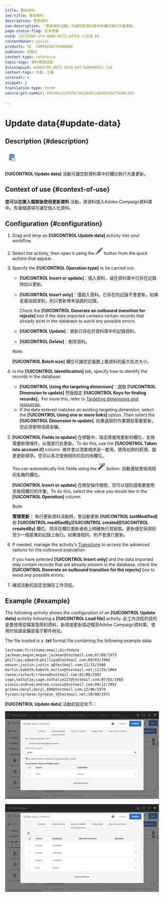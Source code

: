 ```yaml
---
title: 更新資料
seo-title: 更新資料
description: 更新資料
seo-description: 「更新資料活動」可讓您對資料庫中的欄位執行大量更新。
page-status-flag: 從未啓動
uuid: 1dc55db5-afd-4688-b673-adfb8 c1338 b5
contentOwner: saviat
products: SG_ CAMPAIGN/STANDARD
audience: 自動化
content-type: reference
topic-tags: 資料管理活動
discoiquuid: 4db83c95-4b75-4a16-8df-bd8940431 fa9
context-tags: 作者，主要
internal: n
snippet: y
translation-type: tm+mt
source-git-commit: 0454dac1a7976c1be2838c2a846d33e77e60c3b3

---
```



# Update data{#update-data}

## Description {#description}

![](assets/data_update.png)

**[!UICONTROL Update data]** 活動可讓您對資料庫中的欄位執行大量更新。

## Context of use {#context-of-use}

**您可以在匯入檔案後使用更新資料** 活動，將資料插入Adobe Campaign資料庫中。有幾個選項可讓您個人化資料。

## Configuration {#configuration}

1. Drag and drop an **[!UICONTROL Update data]** activity into your workflow.
1. Select the activity, then open it using the ![](assets/edit_darkgrey-24px.png) button from the quick actions that appear.
1. Specify the **[!UICONTROL Operation type]** to be carried out:

   * **[!UICONTROL Insert or update]**：插入資料，或在資料庫中已存在記錄時加以更新。
   * **[!UICONTROL Insert only]**：僅插入資料。已存在的記錄不會更新。如果定義協調准則，則只會新增未協調的記錄。

      Check the **[!UICONTROL Generate an outbound transition for rejects]** box if the data imported contains certain records that already exist in the database to avoid any possible errors.

   * **[!UICONTROL Update]**：更新已存在於資料庫中的記錄資料。
   * **[!UICONTROL Delete]**：刪除資料。
   >[!NOTE]
   >
   >**[!UICONTROL Batch size]** 欄位可讓您定義要上載資料的最大批次大小。

1. In the **[!UICONTROL Identification]** tab, specify how to identify the records in the database:

   * **[!UICONTROL Using the targeting dimension]**：選取 **[!UICONTROL Dimension to update]** 然後指定 **[!UICONTROL Keys for finding records]**。For more this, refer to [Targeting dimensions and resources](../../automating/using/query.md#targeting-dimensions-and-resources).
   * If the data entered matches an existing targeting dimension, select the **[!UICONTROL Using one or more links]** option. Then select the **[!UICONTROL Dimension to update]**.
   如果選取的作業類型需要更新，您必須使用協調金鑰。

1. **[!UICONTROL Fields to update]** 在標籤中，指定將套用更新的欄位，並視需要新增條件，以便進行此更新。To do this, use the **[!UICONTROL Taken into account if]** column. 條件會以清單順序逐一套用。使用右側的箭頭，變更更新順序。您可以多次使用相同的目的地欄位。

   You can automatically link fields using the ![](assets/wkf_magic_wand-24px.png) button. 自動連結會偵測相同名稱的欄位。

   **[!UICONTROL Insert or update]** 在類型操作期間，您可以個別選取要套用至每個欄位的作業。To do this, select the value you would like in the **[!UICONTROL Operation]** column.

   >[!NOTE]
   >
   >**管理更新：** 執行更新資料活動時，會自動更新 **[!UICONTROL lastModified]**&#x200B;和 **[!UICONTROL modifiedBy]****[!UICONTROL created]****[!UICONTROL createdBy]** 欄位，除非在欄位更新表格上明確執行其組態。更新僅在偵測到至少一個差異的記錄上執行。如果值相同，則不會進行更新。

1. If needed, manage the activity's [Transitions](../../automating/using/executing-a-workflow.md#managing-an-activity-s-outbound-transitions) to access the advanced options for the outbound population.

   If you have selected **[!UICONTROL Insert only]** and the data imported may contain records that are already present in the database, check the **[!UICONTROL Generate an outbound transition for the rejects]** box to avoid any possible errors.

1. 確認活動的設定並儲存工作流程。

## Example {#example}

The following activity shows the configuration of an **[!UICONTROL Update data]** activity following a **[!UICONTROL Load file]** activity. 此工作流程的目的是要使用從檔案復原的資料，新增或更新描述檔至Adobe Campaign資料庫。使用的協調金鑰是電子郵件地址。

The file loaded is a **.txt** format file containing the following example data:

```
lastname;firstname;email;birthdate
jackman;megan;megan.jackman@testmail.com;07/08/1975
phillips;edward;phillips@testmail.com;09/03/1986
weaver;justin;justin_w@testmail.com;11/15/1990
martin;babeth;babeth_martin@testmail.net;11/25/1964
reese;richard;rreese@testmail.com;02/08/1987
cage;nathalie;cage.nathalie227@testmail.com;07/03/1989
xiuxiu;andrea;andrea.xiuxiu@testmail.com;09/12/1992
grimes;daryl;daryl_890@testmail.com;12/06/1979
tycoon;tyreese;tyreese_t@testmail.net;10/08/1971
```

**[!UICONTROL Update data]** 活動的設定如下：

![](assets/deduplication_example2_writer1.png)

![](assets/deduplication_example2_writer2.png)

